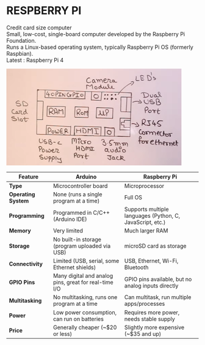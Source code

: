# RESPBERRY PI

Credit card size computer  
Small, low-cost, single-board computer developed by the Raspberry Pi Foundation.  
Runs a Linux-based operating system, typically Raspberry Pi OS (formerly Raspbian).  
Latest : Raspberry Pi 4  

![alt text](image-5.png)

| Feature              | Arduino                                                             | Raspberry Pi                                               |
| -------------------- | ------------------------------------------------------------------- | ---------------------------------------------------------- |
| **Type**             | Microcontroller board                                               | Microprocessor                            |
| **Operating System** | None (runs a single program at a time)                              | Full OS                  |
| **Programming**      | Programmed in C/C++ (Arduino IDE)                                   | Supports multiple languages (Python, C, JavaScript, etc.)  |
| **Memory**           | Very limited                                           | Much larger RAM                     |
| **Storage**          | No built-in storage (program uploaded via USB)                      | microSD card as storage                                    |
| **Connectivity**     | Limited (USB, serial, some Ethernet shields)                        | USB, Ethernet, Wi-Fi, Bluetooth                            |
| **GPIO Pins**        | Many digital and analog pins, great for real-time I/O               | GPIO pins available, but no analog inputs directly         |
| **Multitasking**     | No multitasking, runs one program at a time                         | Can multitask, run multiple apps/processes                 |
| **Power**            | Low power consumption, can run on batteries                         | Requires more power, needs stable supply                   |
| **Price**            | Generally cheaper (\~\$20 or less)                                  | Slightly more expensive (\~\$35 and up)                    |
